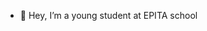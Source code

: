 - 👋 Hey, I’m a young student at EPITA school
<!---
<img src="https://github-readme-stats.vercel.app/api?username=ronfl3x&show_icons=true&count_private=true&hide_border=true"></img>
--->
<!---
ronfl3x/ronfl3x is a ✨ special ✨ repository because its `README.md` (this file) appears on your GitHub profile.
You can click the Preview link to take a look at your changes.
--->
